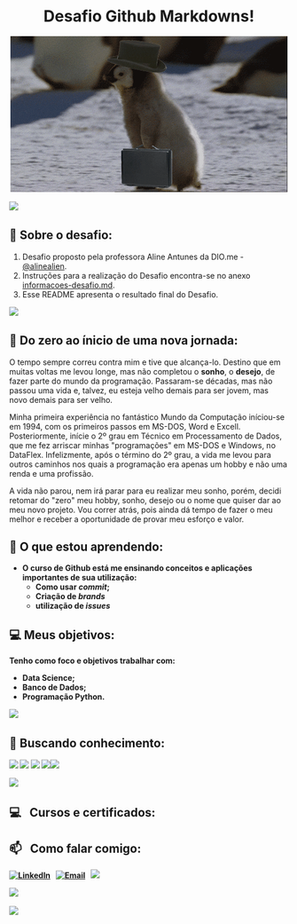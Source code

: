<h1 align="center"> Desafio Github Markdowns! </h1>
<p align="center"><img src="Work.gif" alt="Work.gif"></p>
<img src="https://user-images.githubusercontent.com/73097560/115834477-dbab4500-a447-11eb-908a-139a6edaec5c.gif">             

## 🎯 Sobre o desafio:
1. Desafio proposto pela professora Aline Antunes da DIO.me - [@alinealien](https://github.com/alinealien).
2. Instruções para a realização do Desafio encontra-se no anexo [informacoes-desafio.md](https://github.com/marcelodiedrich/desafio-github-markdown/blob/main/instrucoes-desafio.md).
3. Esse README apresenta o resultado final do Desafio.
<img src="https://user-images.githubusercontent.com/73097560/115834477-dbab4500-a447-11eb-908a-139a6edaec5c.gif">             

## 🧩 Do zero ao ínicio de uma nova jornada:
O tempo sempre correu contra mim e tive que alcança-lo. Destino que em muitas voltas me levou longe, mas não completou o **sonho**, o **desejo**, de fazer parte do mundo da programação. Passaram-se décadas, mas não passou uma vida e, talvez, eu esteja velho demais para ser jovem, mas novo demais para ser velho. <br> 

Minha primeira experiência no fantástico Mundo da Computação iníciou-se em 1994, com os primeiros passos em MS-DOS, Word e Excell. Posteriormente, inície o 2º grau em Técnico em Processamento de Dados, que me fez arriscar minhas "programações" em MS-DOS e Windows, no DataFlex. Infelizmente, após o término do 2º grau, a vida me levou para outros caminhos nos quais a programação era apenas um hobby e não uma renda e uma profissão. 

A vida não parou, nem irá parar para eu realizar meu sonho, porém, decidi retomar do "zero" meu hobby, sonho, desejo ou o nome que quiser dar ao meu novo projeto. Vou correr atrás, pois ainda dá tempo de fazer o meu melhor e receber a oportunidade de provar meu esforço e valor. <b>

## 💾 O que estou aprendendo:
- O curso de Github está me ensinando conceitos e aplicações importantes de sua utilização:
  - Como usar *commit*;
  - Criação de *brands*
  - utilização de *issues*

## 💻 Meus objetivos:
Tenho como foco e objetivos trabalhar com:
- Data Science;
- Banco de Dados;
- Programação Python.

<img src="https://user-images.githubusercontent.com/73097560/115834477-dbab4500-a447-11eb-908a-139a6edaec5c.gif">

## 🚧  Buscando conhecimento:
 <img src="https://cdn.jsdelivr.net/gh/devicons/devicon@latest/icons/html5/html5-original.svg" width="75" /> <img src="https://cdn.jsdelivr.net/gh/devicons/devicon@latest/icons/css3/css3-original.svg" width="75"/> <img src="https://cdn.jsdelivr.net/gh/devicons/devicon@latest/icons/javascript/javascript-original.svg" width="75"/> <img src="https://cdn.jsdelivr.net/gh/devicons/devicon@latest/icons/mysql/mysql-original-wordmark.svg" width="75"/><img src="https://cdn.jsdelivr.net/gh/devicons/devicon@latest/icons/python/python-original.svg" width="75"/>
          
<img src="https://user-images.githubusercontent.com/73097560/115834477-dbab4500-a447-11eb-908a-139a6edaec5c.gif">

## 💻 &nbsp; Cursos e certificados:

## 📫 &nbsp; Como falar comigo:

<a href="https://www.linkedin.com/in/marcelo-diedrich/"><img alt="LinkedIn" src="https://img.shields.io/badge/linkedin%20-%230077B5.svg?&style=flat&logo=linkedin&logoColor=white"/></a> &nbsp;
<a href="mailto:mar@celo.net.br"><img alt="Email" src="https://img.shields.io/badge/Email-D14836?style=flat&logo=Email&logoColor=white" /></a> &nbsp;
<a href="https://instagram.com/marcelodiedrich81"><img src="https://img.shields.io/badge/marcelodiedrich81-E4405F?style=flat&logo=Instagram&logoColor=white"/></a> &nbsp;

![](https://komarev.com/ghpvc/?username=marcelodiedrich&color=447ff7&label=Visitor+count)

<img src="https://user-images.githubusercontent.com/73097560/115834477-dbab4500-a447-11eb-908a-139a6edaec5c.gif">
